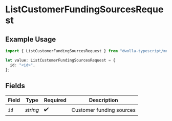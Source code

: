 # ListCustomerFundingSourcesRequest

## Example Usage

```typescript
import { ListCustomerFundingSourcesRequest } from "dwolla-typescript/models/operations";

let value: ListCustomerFundingSourcesRequest = {
  id: "<id>",
};
```

## Fields

| Field                    | Type                     | Required                 | Description              |
| ------------------------ | ------------------------ | ------------------------ | ------------------------ |
| `id`                     | *string*                 | :heavy_check_mark:       | Customer funding sources |
